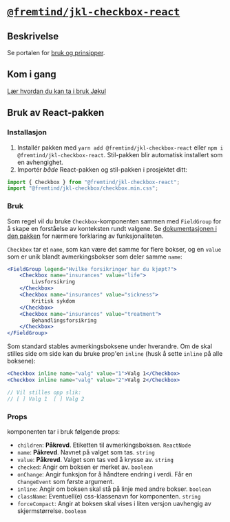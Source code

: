 # [`@fremtind/jkl-checkbox-react`](https://fremtind.github.io/jokul/komponenter/checkbox)

## Beskrivelse

Se portalen for [bruk og prinsipper](https://fremtind.github.io/jokul/komponenter/checkbox).

## Kom i gang

[Lær hvordan du kan ta i bruk Jøkul](https://fremtind.github.io/jokul/developer/getting-started/)

## Bruk av React-pakken

### Installasjon

1. Installér pakken med `yarn add @fremtind/jkl-checkbox-react` eller `npm i @fremtind/jkl-checkbox-react`. Stil-pakken blir automatisk installert som en avhengighet.
2. Importér _både_ React-pakken og stil-pakken i prosjektet ditt:

```js
import { Checkbox } from "@fremtind/jkl-checkbox-react";
import "@fremtind/jkl-checkbox/checkbox.min.css";
```

### Bruk

Som regel vil du bruke `Checkbox`-komponenten sammen med `FieldGroup` for å skape en forståelse av konteksten rundt valgene. Se [dokumentasjonen i den pakken](https://fremtind.github.io/jokul/komponenter/FieldGroup) for nærmere forklaring av funksjonaliteten.

`Checkbox` tar et `name`, som kan være det samme for flere bokser, og en `value` som er unik blandt avmerkingsbokser som deler samme `name`:

```jsx
<FieldGroup legend="Hvilke forsikringer har du kjøpt?">
    <Checkbox name="insurances" value="life">
        Livsforsikring
    </Checkbox>
    <Checkbox name="insurances" value="sickness">
        Kritisk sykdom
    </Checkbox>
    <Checkbox name="insurances" value="treatment">
        Behandlingsforsikring
    </Checkbox>
</FieldGroup>
```

Som standard stables avmerkingsboksene under hverandre. Om de skal stilles side om side kan du bruke prop'en `inline` (husk å sette `inline` på alle boksene):

```jsx
<Checkbox inline name="valg" value="1">Valg 1</Checkbox>
<Checkbox inline name="valg" value="2">Valg 2</Checkbox>

// Vil stilles opp slik:
// [ ] Valg 1  [ ] Valg 2
```

### Props

komponenten tar i bruk følgende props:

-   `children`: **Påkrevd**. Etiketten til avmerkingsboksen. `ReactNode`
-   `name`: **Påkrevd**. Navnet på valget som tas. `string`
-   `value`: **Påkrevd**. Valget som tas ved å krysse av. `string`
-   `checked`: Angir om boksen er merket av. `boolean`
-   `onChange`: Angir funksjon for å håndtere endring i verdi. Får en `ChangeEvent` som første argument.
-   `inline`: Angir om boksen skal stå på linje med andre bokser. `boolean`
-   `className`: Eventuell(e) css-klassenavn for komponenten. `string`
-   `forceCompact`: Angir at boksen skal vises i liten versjon uavhengig av skjermstørrelse. `boolean`
